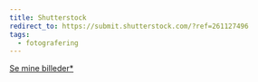 ```yaml
---
title: Shutterstock
redirect_to: https://submit.shutterstock.com/?ref=261127496
tags:
  - fotografering
---
```


[Se mine billeder\*](http://www.shutterstock.com/g/Lars+Olesen?rid=261127496)